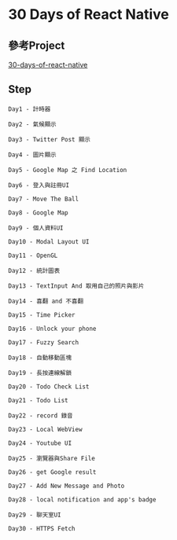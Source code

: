 # 30 Days of React Native

## 參考Project

[30-days-of-react-native](https://github.com/fangwei716/30-days-of-react-native)

## Step

    Day1 - 計時器

    Day2 - 氣候顯示

    Day3 - Twitter Post 顯示

    Day4 - 圖片顯示

    Day5 - Google Map 之 Find Location

    Day6 - 登入與註冊UI

    Day7 - Move The Ball

    Day8 - Google Map

    Day9 - 個人資料UI

    Day10 - Modal Layout UI

    Day11 - OpenGL

    Day12 - 統計圖表

    Day13 - TextInput And 取用自己的照片與影片

    Day14 - 喜翻 and 不喜翻

    Day15 - Time Picker

    Day16 - Unlock your phone

    Day17 - Fuzzy Search

    Day18 - 自動移動區塊

    Day19 - 長按連線解鎖

    Day20 - Todo Check List

    Day21 - Todo List

    Day22 - record 錄音

    Day23 - Local WebView

    Day24 - Youtube UI

    Day25 - 瀏覽器與Share File

    Day26 - get Google result

    Day27 - Add New Message and Photo

    Day28 - local notification and app's badge

    Day29 - 聊天室UI

    Day30 - HTTPS Fetch
